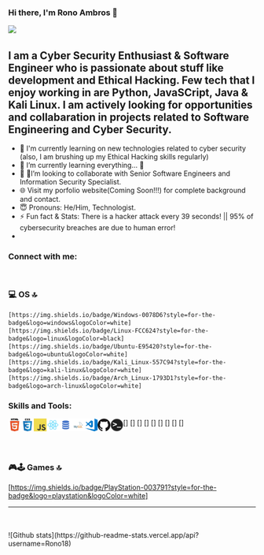 ### Hi there, I'm Rono Ambros 👋
<img src="image/banner.jpg">


## I am a Cyber Security Enthusiast & Software Engineer who is passionate about stuff like development and Ethical Hacking. Few tech that I enjoy working in are Python, JavaSCript, Java & Kali Linux. I am actively looking for opportunities and collabaration in projects related to Software Engineering and Cyber Security.

- 🔭 I'm currently learning on new technologies related to cyber security (also, I am brushing up my Ethical Hacking skills regularly)
- 🌱 I’m currently learning everything... 🤣
- 👯 🤝I’m looking to collaborate with Senior Software Engineers and Information Security Specialist.
- 🌐 Visit my porfolio website(Coming Soon!!!) for complete background and contact.
- 😇 Pronouns: He/Him, Technologist. 
- ⚡ Fun fact & Stats: There is a hacker attack every 39 seconds! || 95% of cybersecurity breaches are due to human error!
- 

### Connect with me:
<br />

### 💻 OS 🔝
    [https://img.shields.io/badge/Windows-0078D6?style=for-the-badge&logo=windows&logoColor=white]
    [https://img.shields.io/badge/Linux-FCC624?style=for-the-badge&logo=linux&logoColor=black]
    [https://img.shields.io/badge/Ubuntu-E95420?style=for-the-badge&logo=ubuntu&logoColor=white]
    [https://img.shields.io/badge/Kali_Linux-557C94?style=for-the-badge&logo=kali-linux&logoColor=white]
    [https://img.shields.io/badge/Arch_Linux-1793D1?style=for-the-badge&logo=arch-linux&logoColor=white]

### Skills and Tools:

[<img align="left" alt="HTML5" width="26px" src="https://raw.githubusercontent.com/github/explore/80688e429a7d4ef2fca1e82350fe8e3517d3494d/topics/html/html.png" />]
[<img align="left" alt="CSS3" width="26px" src="https://raw.githubusercontent.com/github/explore/80688e429a7d4ef2fca1e82350fe8e3517d3494d/topics/css/css.png" />]
[<img align="left" alt="JavaScript" width="26px" src="https://raw.githubusercontent.com/github/explore/80688e429a7d4ef2fca1e82350fe8e3517d3494d/topics/javascript/javascript.png" />]
[<img align="left" alt="React" width="26px" src="https://raw.githubusercontent.com/github/explore/80688e429a7d4ef2fca1e82350fe8e3517d3494d/topics/react/react.png" />]
[<img align="left" alt="SQL" width="26px" src="https://raw.githubusercontent.com/github/explore/80688e429a7d4ef2fca1e82350fe8e3517d3494d/topics/sql/sql.png" />]
[<img align="left" alt="MySQL" width="26px" src="https://raw.githubusercontent.com/github/explore/80688e429a7d4ef2fca1e82350fe8e3517d3494d/topics/mysql/mysql.png" />]
[<img align="left" alt="Visual Studio Code" width="26px" src="https://raw.githubusercontent.com/github/explore/80688e429a7d4ef2fca1e82350fe8e3517d3494d/topics/visual-studio-code/visual-studio-code.png" />]
[<img align="left" alt="GitHub" width="26px" src="https://raw.githubusercontent.com/github/explore/78df643247d429f6cc873026c0622819ad797942/topics/github/github.png" />]
[<img align="left" alt="Terminal" width="26px" src="https://raw.githubusercontent.com/github/explore/80688e429a7d4ef2fca1e82350fe8e3517d3494d/topics/terminal/terminal.png" />]

<br />
<br />

### 🎮🕹 Games 🔝
[https://img.shields.io/badge/PlayStation-003791?style=for-the-badge&logo=playstation&logoColor=white]

---
<br/>
<br/>
![Github stats](https://github-readme-stats.vercel.app/api?username=Rono18)

</details>

[website]: https://
[twitter]: https://twitter.com/
[linkedin]: https://linkedin.com/in/ambros-rono-4b9281191
